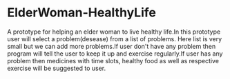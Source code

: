# ElderWoman-HealthyLife
A prototype for helping an elder woman to live healthy life.In this prototype user will select a problem(desease) from a list of problems. Here list is very small but we can add more problems.If user don't have any problem then program will tell the user to keep it up and exercise regularly.If user has any problem then medicines with time slots, healthy food as well as respective exercise will be suggested to user. 
